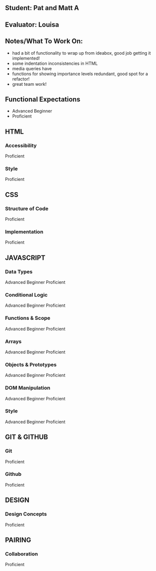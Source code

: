 ## Student: Pat and Matt A
## Evaluator: Louisa
## Notes/What To Work On:

- had a bit of functionality to wrap up from ideabox, good job getting it implemented!
- some indentation inconsistencies in HTML
- media queries have
- functions for showing importance levels redundant, good spot for a refactor!
- great team work!

## Functional Expectations

- Advanced Beginner
- Proficient


## HTML

### Accessibility

Proficient


### Style

Proficient


## CSS

### Structure of Code


Proficient

### Implementation


Proficient


## JAVASCRIPT

### Data Types


Advanced Beginner
Proficient

### Conditional Logic


Advanced Beginner
Proficient

### Functions & Scope


Advanced Beginner
Proficient

### Arrays


Advanced Beginner
Proficient

### Objects & Prototypes


Advanced Beginner
Proficient

### DOM Manipulation


Advanced Beginner
Proficient

### Style


Advanced Beginner
Proficient


## GIT & GITHUB

### Git


Proficient

### Github


Proficient


## DESIGN

### Design Concepts


Proficient


## PAIRING

### Collaboration


Proficient
